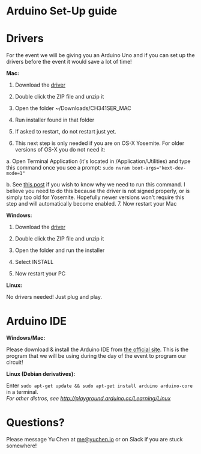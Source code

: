 # Arduino Set-Up guide

# Drivers
For the event we will be giving you an Arduino Uno and if you can set up the drivers before the event it would save a lot of time!

**Mac:**

1. Download the [driver](CH341SER_MAC.ZIP?raw=true)

2. Double click the ZIP file and unzip it

3. Open the folder ~/Downloads/CH341SER_MAC

4. Run installer found in that folder

5. If asked to restart, do not restart just yet.

6. This next step is only needed if you are on OS-X Yosemite. For older versions of OS-X you do not need it:

  a. Open Terminal Application (it's located in /Application/Utilities) and type this command once you see a prompt:
`sudo nvram boot-args="kext-dev-mode=1"`

  b. See [this post](https://www.cindori.org/enabling-trim-on-os-x-yosemite/) if you wish to know why we need to run this command. I believe you need to do this because the driver is not signed properly, or is simply too old for Yosemite. Hopefully newer versions won't require this step and will automatically become enabled.
7. Now restart your Mac

**Windows:**

1. Download the [driver](CH341SER_WIN.ZIP?raw=true)

2. Double click the ZIP file and unzip it

3. Open the folder and run the installer 

4. Select INSTALL

5. Now restart your PC

**Linux:**

No drivers needed! Just plug and play.

# Arduino IDE

**Windows/Mac:**

Please download & install the Arduino IDE from [the official site](https://www.arduino.cc/en/Main/Software). This is the program that we will be using during the day of the event to program our circuit!

**Linux (Debian derivatives):**

Enter `sudo apt-get update && sudo apt-get install arduino arduino-core` in a terminal.
<br>*For other distros, see http://playground.arduino.cc/Learning/Linux*

# Questions?

Please message Yu Chen at me@yuchen.io or on Slack if you are stuck somewhere!
